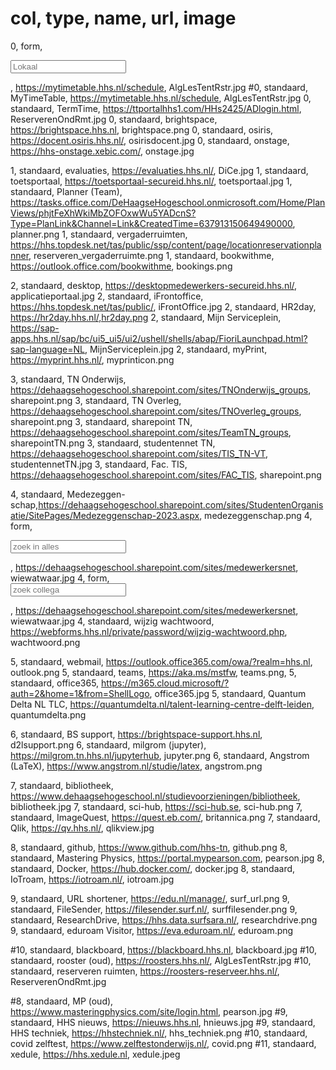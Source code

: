 # col, type, name, url, image
0, form, <form target="_blank" method="get" action="https://mytimetable.hhs.nl/link"> <input type="hidden" name="timetable.type" value="room"> <input type="hidden" name="ignoreNotFound" value="true"> <input type="hidden" name="ignoreEmpty" value="true"><input  type="text" placeholder="Lokaal" name="timetable.key"></form>, https://mytimetable.hhs.nl/schedule, AlgLesTentRstr.jpg
#0, standaard, MyTimeTable, https://mytimetable.hhs.nl/schedule, AlgLesTentRstr.jpg
0, standaard, TermTime, https://ttportalhhs1.com/HHs2425/ADlogin.html, ReserverenOndRmt.jpg
0, standaard, brightspace, https://brightspace.hhs.nl, brightspace.png
0, standaard, osiris, https://docent.osiris.hhs.nl/, osirisdocent.jpg
0, standaard, onstage, https://hhs-onstage.xebic.com/, onstage.jpg


1, standaard, evaluaties, https://evaluaties.hhs.nl/, DiCe.jpg
1, standaard, toetsportaal, https://toetsportaal-secureid.hhs.nl/, toetsportaal.jpg
1, standaard, Planner (Team), https://tasks.office.com/DeHaagseHogeschool.onmicrosoft.com/Home/PlanViews/phjtFeXhWkiMbZOFOxwWu5YADcnS?Type=PlanLink&Channel=Link&CreatedTime=637913150649490000, planner.png
1, standaard, vergaderruimten, https://hhs.topdesk.net/tas/public/ssp/content/page/locationreservationplanner, reserveren_vergaderruimte.png
1, standaard, bookwithme, https://outlook.office.com/bookwithme, bookings.png

2, standaard, desktop, https://desktopmedewerkers-secureid.hhs.nl/, applicatieportaal.jpg
2, standaard, iFrontoffice, https://hhs.topdesk.net/tas/public/, iFrontOffice.jpg
2, standaard, HR2day, https://hr2day.hhs.nl/,hr2day.png
2, standaard, Mijn Serviceplein, https://sap-apps.hhs.nl/sap/bc/ui5_ui5/ui2/ushell/shells/abap/FioriLaunchpad.html?sap-language=NL, MijnServiceplein.jpg
2, standaard, myPrint, https://myprint.hhs.nl/, myprinticon.png

3, standaard, TN Onderwijs, https://dehaagsehogeschool.sharepoint.com/sites/TNOnderwijs_groups, sharepoint.png
3, standaard, TN Overleg, https://dehaagsehogeschool.sharepoint.com/sites/TNOverleg_groups, sharepoint.png
3, standaard, sharepoint TN, https://dehaagsehogeschool.sharepoint.com/sites/TeamTN_groups, sharepointTN.png
3, standaard, studentennet TN, https://dehaagsehogeschool.sharepoint.com/sites/TIS_TN-VT, studentennetTN.jpg
3, standaard, Fac. TIS, https://dehaagsehogeschool.sharepoint.com/sites/FAC_TIS, sharepoint.png

4, standaard, Medezeggen-schap,https://dehaagsehogeschool.sharepoint.com/sites/StudentenOrganisatie/SitePages/Medezeggenschap-2023.aspx, medezeggenschap.png
4, form, <form target="_blank" method="get" action="https://dehaagsehogeschool.sharepoint.com/sites/medewerkersnet/_layouts/15/search.aspx"> <input  type="text" placeholder="zoek in alles" name="q"></form>, https://dehaagsehogeschool.sharepoint.com/sites/medewerkersnet, wiewatwaar.jpg
4, form, <form target="_blank" method="get" action="https://dehaagsehogeschool.sharepoint.com/sites/medewerkersnet/_layouts/15/search.aspx/people"> <input  type="text" placeholder="zoek collega" name="q"></form>, https://dehaagsehogeschool.sharepoint.com/sites/medewerkersnet, wiewatwaar.jpg
4, standaard, wijzig wachtwoord, https://webforms.hhs.nl/private/password/wijzig-wachtwoord.php, wachtwoord.png

5, standaard, webmail, https://outlook.office365.com/owa/?realm=hhs.nl, outlook.png
5, standaard, teams, https://aka.ms/mstfw, teams.png,
5, standaard, office365, https://m365.cloud.microsoft/?auth=2&home=1&from=ShellLogo, office365.jpg
5, standaard, Quantum Delta NL TLC, https://quantumdelta.nl/talent-learning-centre-delft-leiden, quantumdelta.png

6, standaard, BS support, https://brightspace-support.hhs.nl, d2lsupport.png
6, standaard, milgrom (jupyter), https://milgrom.tn.hhs.nl/jupyterhub, jupyter.png
6, standaard, Angstrom (LaTeX), https://www.angstrom.nl/studie/latex, angstrom.png

7, standaard, bibliotheek, https://www.dehaagsehogeschool.nl/studievoorzieningen/bibliotheek, bibliotheek.jpg
7, standaard, sci-hub, https://sci-hub.se, sci-hub.png
7, standaard, ImageQuest, https://quest.eb.com/, britannica.png
7, standaard, Qlik, https://qv.hhs.nl/, qlikview.jpg

8, standaard, github, https://www.github.com/hhs-tn, github.png
8, standaard, Mastering Physics, https://portal.mypearson.com, pearson.jpg
8, standaard, Docker, https://hub.docker.com/, docker.jpg
8, standaard, IoTroam, https://iotroam.nl/, iotroam.jpg

9, standaard, URL shortener, https://edu.nl/manage/, surf_url.png
9, standaard, FileSender, https://filesender.surf.nl/, surffilesender.png
9, standaard, ResearchDrive, https://hhs.data.surfsara.nl/, researchdrive.png
9, standaard, eduroam Visitor, https://eva.eduroam.nl/, eduroam.png

#10, standaard, blackboard, https://blackboard.hhs.nl, blackboard.jpg
#10, standaard, rooster (oud), https://roosters.hhs.nl/, AlgLesTentRstr.jpg
#10, standaard, reserveren ruimten, https://roosters-reserveer.hhs.nl/, ReserverenOndRmt.jpg

#8, standaard, MP (oud), https://www.masteringphysics.com/site/login.html, pearson.jpg
#9, standaard, HHS nieuws, https://nieuws.hhs.nl, hnieuws.jpg
#9, standaard, HHS techniek, https://hhstechniek.nl/, hhs_techniek.png
#10, standaard, covid zelftest, https://www.zelftestonderwijs.nl/, covid.png
#11, standaard, xedule, https://hhs.xedule.nl, xedule.jpeg

